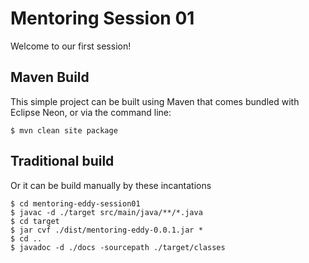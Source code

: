 # Mentoring Session 01

Welcome to our first session!

## Maven Build

This simple project can be built using Maven that comes bundled with Eclipse Neon, or via the command line:

```
$ mvn clean site package

```

## Traditional build

Or it can be build manually by these incantations

```
$ cd mentoring-eddy-session01
$ javac -d ./target src/main/java/**/*.java
$ cd target
$ jar cvf ./dist/mentoring-eddy-0.0.1.jar *
$ cd ..
$ javadoc -d ./docs -sourcepath ./target/classes
```


